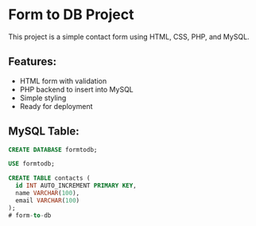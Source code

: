 # Form to DB Project

This project is a simple contact form using HTML, CSS, PHP, and MySQL.

## Features:
- HTML form with validation
- PHP backend to insert into MySQL
- Simple styling
- Ready for deployment

## MySQL Table:

```sql
CREATE DATABASE formtodb;

USE formtodb;

CREATE TABLE contacts (
  id INT AUTO_INCREMENT PRIMARY KEY,
  name VARCHAR(100),
  email VARCHAR(100)
);
# form-to-db
